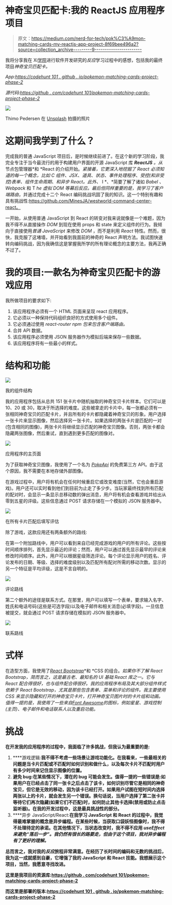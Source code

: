 # 神奇宝贝匹配卡:我的 ReactJS 应用程序项目

> 原文：<https://medium.com/nerd-for-tech/pok%C3%A9mon-matching-cards-my-reactjs-app-project-8f69bee496a2?source=collection_archive---------9----------------------->

我将分享我在 Xi[学院](https://academyxi.com/online-courses/software-engineering/transform-part-time/)进行软件开发研究的*反应*学习过程中的感想，包括我的最终项目*神奇宝贝匹配卡。*

*App:*[*https://codehunt 101 . github . io/pokemon-matching-cards-project-phase-2*](https://codehunt101.github.io/pokemon-matching-cards-project-phase-2)

*源代码:*[*https://github . com/codehunt 101/pokemon-matching-cards-project-phase-2*](https://github.com/CodeHunt101/pokemon-matching-cards-project-phase-2)

![](img/69eba9a9f2927c4ce9f42492fa6fe2ca.png)

Thimo Pedersen 在 [Unsplash](https://unsplash.com?utm_source=medium&utm_medium=referral) 拍摄的照片

# 这期间我学到了什么？

完成我的普通 JavaScript 项目后，是时候继续前进了。在这个新的学习阶段，我完全专注于当今最流行的用于构建用户界面的开源 JavaScript 库 ***ReactJS*** *。从*节点包管理器*和 *React 的介绍开始。*紧接着，它更深入地挖掘了 React 必须知道的每一个概念，比如 C *组件、JSX、道具、状态、事件处理程序、受控(和非受控)表单、*组件*生命周期、和*异步 React。*此外*、* I *、*简要了解了诸如 *Babel* 、 *Webpack* 和 T *he* *虚拟 DOM 等幕后反应。*最后但同样重要的是，我学习了*客户端路由*，并通过完成十二个 React 编码挑战巩固了我的知识。这一个特别有趣和具有挑战性:https://github.com/MinesJA/westworld-command-center-react。

一开始，从使用普通 JavaScript 到 React 的转变对我来说就像是一个难题，因为我不得不从直接操作 *DOM* 到现在使用 props 和 state 来定义组件的行为。我倾向于直接使用*普通 JavaScript* 来修改 *DOM* ，而不是利用 *React* 特性。然而，很快，我克服了这堵墙，并开始看到我面前的神奇的 React 声明方法。我试图快速转向编码挑战，因为我确信这是掌握我所学的所有理论概念的主要方法，我再正确不过了。

# 我的项目:一款名为神奇宝贝匹配卡的游戏应用

我所做项目的要求如下:

1.  该应用程序必须有一个 HTML 页面来呈现 react 应用程序。
2.  它必须以一种保持代码组织良好的方式使用多个组件。
3.  它必须通过使用 *react-router npm 包来包含客户端路由。*
4.  合并 API 数据。
5.  该应用程序必须使用 JSON 服务器作为模拟后端来保存一些数据。
6.  该应用程序将有一些最小的样式。

# 结构和功能

![](img/31f509b0ad9b7657cfe8baa324a02469.png)

我的组件结构

我的应用程序包括从总共 151 张卡片中随机抽取的神奇宝贝卡片样本。它们可以是 10、20 或 30，取决于所选择的难度。这些被拿走的卡片中，每一张都必须有一张相同神奇宝贝的匹配卡片，并且所有的卡片都隐藏着神奇宝贝的形象。用户选择一张卡片来显示图像，然后选择另一张卡片。如果选择的两张卡片是匹配的一对(包含相同的图像)，两张卡片将继续显示匹配的神奇宝贝图像。否则，两张卡都会隐藏两张图像，然后重试，直到遇到更多匹配的图像对。

![](img/535724cdf8a465c5a18d598425646e66.png)

应用程序的主页面

为了获取神奇宝贝图像，我使用了一个名为 [*PokeApi*](https://pokeapi.co/) 的免费第三方 API。由于这个原因，我不需要在本地存储外部图像。

在游戏过程中，用户将有机会在任何时候重启它或改变难度(当然，它也会重启游戏)。用户还可以实时看到他们到目前为止走了多少步。当玩家最终找到所有匹配的配对时，会显示一条显示总移动数的弹出消息，用户将有机会查看游戏并给出从零到五星的评级。这些信息通过 POST 请求存储在一个模拟的 JSON 服务器中。

![](img/59360d39ae915d96db3ffaae0cc42338.png)

在所有卡片匹配后填写评估

除了游戏，这款应用还有两条额外的路线:

在第一个附加路线中，用户可以看到来自已经完成游戏的用户的所有评论。这些按时间顺序排列，首先显示最近的评论；然而，用户可以通过首先显示最早的评论来修改时间顺序。此外，用户可以根据星级筛选评论。每个评论显示用户的姓名、评论发布的日期、等级、选择的难度级别以及匹配所有配对所需的移动次数。显示的另一个特征是平均评级，这是不言自明的。

![](img/37c9de065063ab3b15482d386ca5ce3a.png)

评论路线

第二个额外的途径是联系方式。在那里，用户可以填写一个表单，要求输入名字、姓氏和电话号码(这些是可选字段)以及电子邮件和相关消息(必填字段)。一旦信息被提交，就会通过 POST 请求存储在模拟的 JSON 服务器中。

![](img/ebe9b6f94ff8d95f2e9dec7259c253b4.png)

联系路线

# 式样

在造型方面，我使用了[*React Bootstrap*](https://react-bootstrap.github.io/)*和 *CSS 的组合。*如果你不了解 React Bootstrap，简而言之，这是最古老、最知名的 UI 基础 React 库之一。它与 React 配合得很好，也与组件配合得很好。我的应用程序布局及其大部分组件样式依赖于 React Bootstrap，尤其是那些包含表单、菜单和评论的组件。我主要使用 CSS 来显示隐藏和打开的神奇宝贝卡片，打开神奇宝贝图片时的卡片组和动画。值得一提的是，我使用了一些来自[*Font Awesome*](https://fontawesome.com/)*的图标，例如星星、游戏控制(主页)、电子邮件和电话联系人以及重启功能。**

# ****挑战****

**在开发我的应用程序的过程中，我面临了许多挑战，但我认为最重要的是:**

1.  ****游戏逻辑:**我不得不考虑一些场景让游戏功能化。在我看来，一些最相关的问题是当卡片匹配或不匹配时如何识别和做什么，以及每次卡片不匹配时用户有多少时间来记住显示图像的位置。**
2.  **避免 bug:在某些情况下，潜在的 bug 可能会发生。值得一提的一些错误是:如果用户在已经点击了同一张卡之后点击了该卡，如何识别尽管它是相同的神奇宝贝，但它是无效的移动，因为该卡已经打开。如果用户试图在短时间内选择两张以上的卡片，就会发生另一个错误。换句话说，当用户选择了第二张卡并等待它们再次隐藏(如果它们不匹配)时，如何防止其他卡选择(禁用或防止点击监听器)。在我的开发过程中，这是最具挑战性的部分。**
3.  ****异步 JavaScript/React:**在我学习 JavaScript 和 React 的过程中，我觉得最难掌握的概念是异步编程。在某些时候，当获取口袋妖怪图像时，我不得不处理待定的承诺。在其他情况下，当状态改变时，我不得不应用 *useEffect 来避免“落后一步”。我仍然有很长的路要走，但由于这个项目，我对异步编程有了更好的理解。***

**总而言之，我对我的*反应*旅程非常满意。在经历了长时间的编码和无数的挑战后，我为这一成就感到自豪，它增强了我的 JavaScript 和 React 技能。我想展示这个项目，当然，我愿意寻找改进。**

**这里是我项目的资源库:[https://github . com/codehunt 101/pokemon-matching-cards-project-phase-2](https://github.com/CodeHunt101/pokemon-matching-cards-project-phase-2)**

**而这里是部署的版本:[https://codehunt 101 . github . io/pokemon-matching-cards-project-phase-2](https://codehunt101.github.io/pokemon-matching-cards-project-phase-2)**